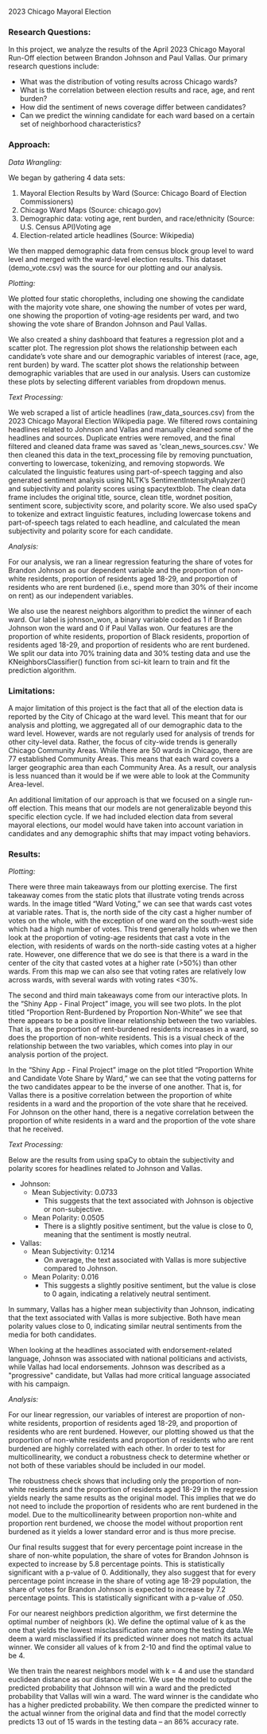 2023 Chicago Mayoral Election 
### Research Questions:
In this project, we analyze the results of the April 2023 Chicago Mayoral Run-Off election between Brandon Johnson and Paul Vallas. Our primary research questions include: 
* What was the distribution of voting results across Chicago wards?
* What is the correlation between election results and race, age, and rent burden?
* How did the sentiment of news coverage differ between candidates?
* Can we predict the winning candidate for each ward based on a certain set of neighborhood characteristics? 

### Approach: 
_Data Wrangling:_ 

We began by gathering 4 data sets: 
1. Mayoral Election Results by Ward (Source: Chicago Board of Election Commissioners)
2. Chicago Ward Maps (Source: chicago.gov)
3. Demographic data: voting age, rent burden, and race/ethnicity (Source: U.S. Census API)Voting age
4. Election-related article headlines (Source: Wikipedia)

We then mapped demographic data from census block group level to ward level and merged with the ward-level election results. This dataset (demo_vote.csv) was the source for our plotting and our analysis.

_Plotting:_ 

We plotted four static choropleths, including one showing the candidate with the majority vote share, one showing the number of votes per ward, one showing the proportion of voting-age residents per ward, and two showing the vote share of Brandon Johnson and Paul Vallas. 

We also created a shiny dashboard that features a regression plot and a scatter plot. The regression plot shows the relationship between each candidate’s vote share and our demographic variables of interest (race, age, rent burden) by ward. The scatter plot shows the relationship between demographic variables that are used in our analysis. Users can customize these plots by selecting different variables from dropdown menus.

_Text Processing:_ 

We web scraped a list of article headlines (raw_data_sources.csv) from the 2023 Chicago Mayoral Election Wikipedia page. We filtered rows containing headlines related to Johnson and Vallas and manually cleaned some of the headlines and sources. Duplicate entries were removed, and the final filtered and cleaned data frame was saved as 'clean_news_sources.csv.' We then cleaned this data in the text_processing file by removing punctuation, converting to lowercase, tokenizing, and removing stopwords. We calculated the linguistic features using part-of-speech tagging and also generated sentiment analysis using NLTK’s SentimentIntensityAnalyzer() and subjectivity and polarity scores using spacytextblob. The clean data frame includes the original title, source, clean title, wordnet position, sentiment score, subjectivity score, and polarity score. We also used spaCy to tokenize and extract linguistic features, including lowercase tokens and part-of-speech tags related to each headline, and calculated the mean subjectivity and polarity score for each candidate.

_Analysis:_ 

For our analysis, we ran a linear regression featuring the share of votes for Brandon Johnson as our dependent variable and the proportion of non-white residents, proportion of residents aged 18-29, and proportion of residents who are rent burdened (i.e., spend more than 30% of their income on rent) as our independent variables.

We also use the nearest neighbors algorithm to predict the winner of each ward. Our label is johnson_won, a binary variable coded as 1 if Brandon Johnson won the ward and 0 if Paul Vallas won. Our features are the proportion of white residents, proportion of Black residents, proportion of residents aged 18-29, and proportion of residents who are rent burdened. We split our data into 70% training data and 30% testing data and use the KNeighborsClassifier() function from sci-kit learn to train and fit the prediction algorithm.

### Limitations: 
A major limitation of this project is the fact that all of the election data is reported by the City of Chicago at the ward level. This meant that for our analysis and plotting, we aggregated all of our demographic data to the ward level. However, wards are not regularly used for analysis of trends for other city-level data. Rather, the focus of city-wide trends is generally Chicago Community Areas. While there are 50 wards in Chicago, there are 77 established Community Areas. This means that each ward covers a larger geographic area than each Community Area. As a result, our analysis is less nuanced than it would be if we were able to look at the Community Area-level. 

An additional limitation of our approach is that we focused on a single run-off election. This means that our models are not generalizable beyond this specific election cycle. If we had included election data from several mayoral elections, our model would have taken into account variation in candidates and any demographic shifts that may impact voting behaviors. 

### Results: 
_Plotting:_ 

There were three main takeaways from our plotting exercise. The first takeaway comes from the static plots that illustrate voting trends across wards. In the image titled “Ward Voting,” we can see that wards cast votes at variable rates. That is, the north side of the city cast a higher number of votes on the whole, with the exception of one ward on the south-west side which had a high number of votes. This trend generally holds when we then look at the proportion of voting-age residents that cast a vote in the election, with residents of wards on the north-side casting votes at a higher rate. However, one difference that we do see is that there is a ward in the center of the city that casted votes at a higher rate (>50%) than other wards. From this map we can also see that voting rates are relatively low across wards, with several wards with voting rates <30%. 

The second and third main takeaways come from our interactive plots. In the “Shiny App - Final Project” image, you will see two plots. In the plot titled “Proportion Rent-Burdened by Proportion Non-White” we see that there appears to be a positive linear relationship between the two variables. That is, as the proportion of rent-burdened residents increases in a ward, so does the proportion of non-white residents. This is a visual check of the relationship between the two variables, which comes into play in our analysis portion of the project. 

In the “Shiny App - Final Project” image on the plot titled “Proportion White and Candidate Vote Share by Ward,” we can see that the voting patterns for the two candidates appear to be the inverse of one another. That is, for Vallas there is a positive correlation between the proportion of white residents in a ward and the proportion of the vote share that he received. For Johnson on the other hand, there is a negative correlation between the proportion of white residents in a ward and the proportion of the vote share that he received.  

_Text Processing:_ 

Below are the results from using spaCy to obtain the subjectivity and polarity scores for headlines related to Johnson and Vallas.
* Johnson: 
  * Mean Subjectivity: 0.0733 
    * This suggests that the text associated with Johnson is objective or non-subjective. 
  * Mean Polarity: 0.0505 
    * There is a slightly positive sentiment, but the value is close to 0, meaning that the sentiment is mostly neutral. 
* Vallas: 
  * Mean Subjectivity: 0.1214 
    * On average, the text associated with Vallas is more subjective compared to Johnson. 
  * Mean Polarity: 0.016 
    * This suggests a slightly positive sentiment, but the value is close to 0 again, indicating a relatively neutral sentiment. 
 
In summary, Vallas has a higher mean subjectivity than Johnson, indicating that the text associated with Vallas is more subjective. Both have mean polarity values close to 0, indicating similar neutral sentiments from the media for both candidates. 

When looking at the headlines associated with endorsement-related language, Johnson was associated with national politicians and activists, while Vallas had local endorsements. Johnson was described as a "progressive" candidate, but Vallas had more critical language associated with his campaign. 

_Analysis:_ 

For our linear regression, our variables of interest are proportion of non-white residents, proportion of residents aged 18-29, and proportion of residents who are rent burdened. However, our plotting showed us that the proportion of non-white residents and proportion of residents who are rent burdened are highly correlated with each other. In order to test for multicollinearity, we conduct a robustness check to determine whether or not both of these variables should be included in our model. 

The robustness check shows that including only the proportion of non-white residents and the proportion of residents aged 18-29 in the regression yields nearly the same results as the original model. This implies that we do not need to include the proportion of residents who are rent burdened in the model. Due to the multicollinearity between proportion non-white and proportion rent burdened, we choose the model without proportion rent burdened as it yields a lower standard error and is thus more precise.

Our final results suggest that for every percentage point increase in the share of non-white population, the share of votes for Brandon Johnson is expected to increase by 5.8 percentage points. This is statistically significant with a p-value of 0. Additionally, they also suggest that for every percentage point increase in the share of voting age 18-29 population, the share of votes for Brandon Johnson is expected to increase by 7.2 percentage points. This is statistically significant with a p-value of .050. 

For our nearest neighbors prediction algorithm, we first determine the optimal number of neighbors (k). We define the optimal value of k as the one that yields the lowest misclassification rate among the testing data.We deem a ward misclassified if its predicted winner does not match its actual winner. We consider all values of k from 2-10 and find the optimal value to be 4. 

We then train the nearest neighbors model with k = 4 and use the standard euclidean distance as our distance metric. We use the model to output the predicted probability that Johnson will win a ward and the predicted probability that Vallas will win a ward. The ward winner is the candidate who has a higher predicted probability. We then compare the predicted winner to the actual winner from the original data and find that the model correctly predicts 13 out of 15 wards in the testing data – an 86% accuracy rate.

